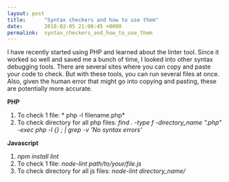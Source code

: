 ```yaml
---
layout: post
title:      "Syntax checkers and how to use them"
date:       2018-02-05 21:08:45 +0000
permalink:  syntax_checkers_and_how_to_use_them
---
```



I have recently started using PHP and learned about the linter tool. Since it worked so well and saved me a bunch of time, I looked into other syntax debugging tools. There are several sites where you can copy and paste your code to check. But with these tools, you can run several files at once. Also, given the human error that might go into copying and pasting, these are potentially more accurate.

**PHP**
1. To check 1 file: * php -l filename.php*
2. To check directory for all php files: *find . -type f -directory_name ".php" -exec php -l {} \; | grep -v 'No syntax errors'*

**Javascript**
1. *npm install lint*
2. To check 1 file: *node-lint path/to/your/file.js*
3. To check directory for all js files: *node-lint directory_name/*

